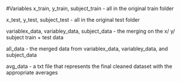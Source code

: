 #Variables 
x_train, y_train, subject_train - all in the original train folder 

x_test, y_test, subject_test - all in the original test folder 

variablex_data, variabley_data, subject_data - the merging on the x/ y/ subject train + test data

all_data - the merged data from variablex_data, variabley_data, and subject_data

avg_data - a txt file that represents the final cleaned dataset with the appropriate averages 
